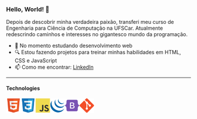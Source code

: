 ### Hello, World! 👋
Depois de descobrir minha verdadeira paixão, transferi meu curso de Engenharia para Ciência de Computação na UFSCar. Atualmente redescrindo caminhos e interesses no gigantesco mundo da programação.

- 🌱 No momento estudando desenvolvimento web
- 🔍 Estou fazendo projetos para treinar minhas habilidades em HTML, CSS e JavaScript
- 📫 Como me encontrar: [LinkedIn](https://www.linkedin.com/in/matheus-nogueira-camargo-366589120/)
<hr />

#### Technologies
<img align="left" alt="HTML5" width="40px" src="https://github.com/devicons/devicon/blob/master/icons/html5/html5-original.svg">
<img align="left" alt="CSS3" width="40px" src="https://github.com/devicons/devicon/blob/master/icons/css3/css3-original.svg">
<img align="left" alt="JavaScript" width="40px" src="https://github.com/devicons/devicon/blob/master/icons/javascript/javascript-original.svg">
<img align="left" alt="JQuery" width="40px" src="https://github.com/devicons/devicon/blob/master/icons/jquery/jquery-original.svg">
<img align="left" alt="Bootstrap" width="40px" src="https://github.com/devicons/devicon/blob/master/icons/bootstrap/bootstrap-plain.svg">




<img align="left" alt="Git" width="40px" src="https://github.com/devicons/devicon/blob/master/icons/git/git-original.svg">


[LinkedIn]: https://www.linkedin.com/in/matheus-nogueira-camargo-366589120/
[Gmail]: mailto:mthnogueira0027@gmail.com
